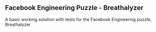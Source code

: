 Facebook Engineering Puzzle - Breathalyzer
------------------------------------------

A basic working solution with tests for the Facebook Engineering puzzle, Breathalyzer
